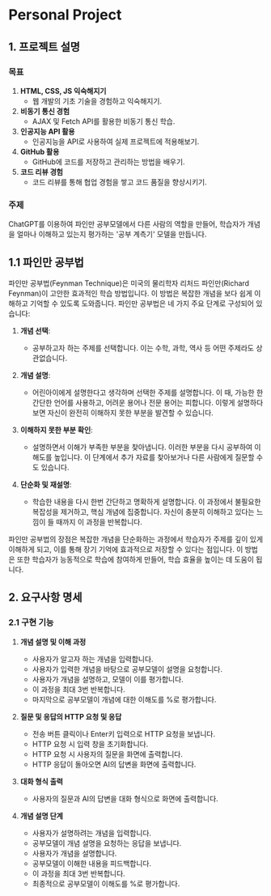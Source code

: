 # Personal Project

## 1. 프로젝트 설명

### 목표
1. **HTML, CSS, JS 익숙해지기**
   - 웹 개발의 기초 기술을 경험하고 익숙해지기.
2. **비동기 통신 경험**
   - AJAX 및 Fetch API를 활용한 비동기 통신 학습.
3. **인공지능 API 활용**
   - 인공지능을 API로 사용하여 실제 프로젝트에 적용해보기.
4. **GitHub 활용**
   - GitHub에 코드를 저장하고 관리하는 방법을 배우기.
5. **코드 리뷰 경험**
   - 코드 리뷰를 통해 협업 경험을 쌓고 코드 품질을 향상시키기.

### 주제
ChatGPT를 이용하여 파인만 공부모델에서 다른 사람의 역할을 만들어, 학습자가 개념을 얼마나 이해하고 있는지 평가하는 '공부 계측기' 모델을 만듭니다.

## 1.1 파인만 공부법

파인만 공부법(Feynman Technique)은 미국의 물리학자 리처드 파인만(Richard Feynman)이 고안한 효과적인 학습 방법입니다. 이 방법은 복잡한 개념을 보다 쉽게 이해하고 기억할 수 있도록 도와줍니다. 파인만 공부법은 네 가지 주요 단계로 구성되어 있습니다:

1. **개념 선택**:
   - 공부하고자 하는 주제를 선택합니다. 이는 수학, 과학, 역사 등 어떤 주제라도 상관없습니다.

2. **개념 설명**:
   - 어린아이에게 설명한다고 생각하며 선택한 주제를 설명합니다. 이 때, 가능한 한 간단한 언어를 사용하고, 어려운 용어나 전문 용어는 피합니다. 이렇게 설명하다 보면 자신이 완전히 이해하지 못한 부분을 발견할 수 있습니다.

3. **이해하지 못한 부분 확인**:
   - 설명하면서 이해가 부족한 부분을 찾아냅니다. 이러한 부분을 다시 공부하여 이해도를 높입니다. 이 단계에서 추가 자료를 찾아보거나 다른 사람에게 질문할 수도 있습니다.

4. **단순화 및 재설명**:
   - 학습한 내용을 다시 한번 간단하고 명확하게 설명합니다. 이 과정에서 불필요한 복잡성을 제거하고, 핵심 개념에 집중합니다. 자신이 충분히 이해하고 있다는 느낌이 들 때까지 이 과정을 반복합니다.

파인만 공부법의 장점은 복잡한 개념을 단순화하는 과정에서 학습자가 주제를 깊이 있게 이해하게 되고, 이를 통해 장기 기억에 효과적으로 저장할 수 있다는 점입니다. 이 방법은 또한 학습자가 능동적으로 학습에 참여하게 만들어, 학습 효율을 높이는 데 도움이 됩니다.

## 2. 요구사항 명세

### 2.1 구현 기능

1. **개념 설명 및 이해 과정**
   - 사용자가 알고자 하는 개념을 입력합니다.
   - 사용자가 입력한 개념을 바탕으로 공부모델이 설명을 요청합니다.
   - 사용자가 개념을 설명하고, 모델이 이를 평가합니다.
   - 이 과정을 최대 3번 반복합니다.
   - 마지막으로 공부모델이 개념에 대한 이해도를 %로 평가합니다.

2. **질문 및 응답의 HTTP 요청 및 응답**
   - 전송 버튼 클릭이나 Enter키 입력으로 HTTP 요청을 보냅니다.
   - HTTP 요청 시 입력 창을 초기화합니다.
   - HTTP 요청 시 사용자의 질문을 화면에 출력합니다.
   - HTTP 응답이 돌아오면 AI의 답변을 화면에 출력합니다.

3. **대화 형식 출력**
   - 사용자의 질문과 AI의 답변을 대화 형식으로 화면에 출력합니다.

4. **개념 설명 단계**
   - 사용자가 설명하려는 개념을 입력합니다.
   - 공부모델이 개념 설명을 요청하는 응답을 보냅니다.
   - 사용자가 개념을 설명합니다.
   - 공부모델이 이해한 내용을 피드백합니다.
   - 이 과정을 최대 3번 반복합니다.
   - 최종적으로 공부모델이 이해도를 %로 평가합니다.
